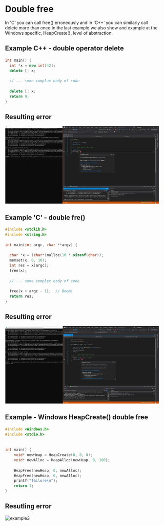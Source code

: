 
# Double free

In 'C' you can call free() erroneously and in 'C++' you can similarly call delete more than once.In the last example we also show and example at the Windows specific, HeapCreate(), level of abstraction.

## Example C++ - double operator delete

```cpp
int main() {
  int *x = new int[42];
  delete [] x;

  // ... some complex body of code

  delete [] x;
  return 0;
}
```
## Resulting error

![example1](.\SRC_CODE\double-free\example1.PNG)

## Example 'C' - double fre()
```cpp
#include <stdlib.h>
#include <string.h>

int main(int argc, char **argv) {

  char *x = (char*)malloc(10 * sizeof(char));
  memset(x, 0, 10);
  int res = x[argc];
  free(x);

  // ... some complex body of code

  free(x + argc - 1);  // Boom!
  return res;
}
```

## Resulting error


![example2](.\SRC_CODE\double-free\example2.PNG)


## Example - Windows HeapCreate() double free
```cpp
#include <Windows.h>
#include <stdio.h>


int main() {
    void* newHeap = HeapCreate(0, 0, 0);
    void* newAlloc = HeapAlloc(newHeap, 0, 100);

    HeapFree(newHeap, 0, newAlloc);
    HeapFree(newHeap, 0, newAlloc);
    printf("failure\n");
    return 1;
}
```

## Resutling error

![example3](.\SRC_CODE\double-free\example3.PNG)


